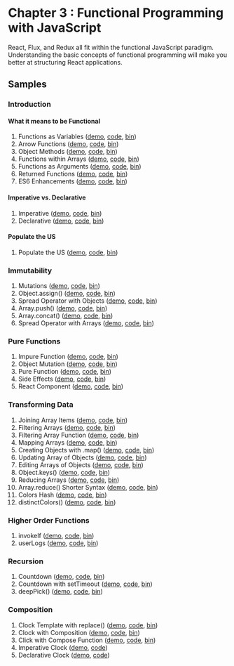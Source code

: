 Chapter 3 : Functional Programming with JavaScript
==================
React, Flux, and Redux all fit within the functional JavaScript paradigm. Understanding the basic concepts of
functional programming will make you better at structuring React applications.

Samples
--------

### Introduction

#### What it means to be Functional

  1. Functions as Variables ([demo](https://rawgit.com/MoonHighway/learning-react/update-localize-samples/chapter-03/01-functional-javascript/01-functional.html), [code](http://github.com/MoonHighway/learning-react/blob/update-localize-samples/chapter-03/01-functional-javascript/01-functional.html), [bin](http://jsbin.com/pixmu/1/edit?js,output))
  2. Arrow Functions ([demo](https://rawgit.com/MoonHighway/learning-react/update-localize-samples/chapter-03/01-functional-javascript/02-functional.html), [code](http://github.com/MoonHighway/learning-react/blob/update-localize-samples/chapter-03/01-functional-javascript/02-functional.html), [bin](http://jsbin.com/pixmu/2/edit?js,output))
  3. Object Methods ([demo](https://rawgit.com/MoonHighway/learning-react/update-localize-samples/chapter-03/01-functional-javascript/03-functional.html), [code](http://github.com/MoonHighway/learning-react/blob/update-localize-samples/chapter-03/01-functional-javascript/03-functional.html), [bin](http://jsbin.com/pixmu/3/edit?js,output))
  4. Functions within Arrays ([demo](https://rawgit.com/MoonHighway/learning-react/update-localize-samples/chapter-03/01-functional-javascript/04-functional.html), [code](http://github.com/MoonHighway/learning-react/blob/update-localize-samples/chapter-03/01-functional-javascript/04-functional.html), [bin](http://jsbin.com/pixmu/4/edit?js,output))
  5. Functions as Arguments ([demo](https://rawgit.com/MoonHighway/learning-react/update-localize-samples/chapter-03/01-functional-javascript/05-functional.html), [code](http://github.com/MoonHighway/learning-react/blob/update-localize-samples/chapter-03/01-functional-javascript/05-functional.html), [bin](http://jsbin.com/pixmu/5/edit?js,output))
  6. Returned Functions ([demo](https://rawgit.com/MoonHighway/learning-react/update-localize-samples/chapter-03/01-functional-javascript/06-functional.html), [code](http://github.com/MoonHighway/learning-react/blob/update-localize-samples/chapter-03/01-functional-javascript/06-functional.html), [bin](http://jsbin.com/pixmu/6/edit?js,output))
  7. ES6 Enhancements ([demo](https://rawgit.com/MoonHighway/learning-react/update-localize-samples/chapter-03/01-functional-javascript/07-functional.html), [code](http://github.com/MoonHighway/learning-react/blob/update-localize-samples/chapter-03/01-functional-javascript/07-functional.html), [bin](http://jsbin.com/pixmu/7/edit?js,output))

#### Imperative vs. Declarative

  1. Imperative ([demo](https://rawgit.com/MoonHighway/learning-react/update-localize-samples/chapter-03/02-imperative-vs-declarative/01-imperative-declarative.html), [code](http://github.com/MoonHighway/learning-react/blob/update-localize-samples/chapter-03/02-imperative-vs-declarative/01-imperative-declarative.html), [bin](http://jsbin.com/cuqapu/1/edit?js,output))
  2. Declarative ([demo](https://rawgit.com/MoonHighway/learning-react/update-localize-samples/chapter-03/02-imperative-vs-declarative/02-imperative-declarative.html), [code](http://github.com/MoonHighway/learning-react/blob/update-localize-samples/chapter-03/02-imperative-vs-declarative/02-imperative-declarative.html), [bin](http://jsbin.com/cuqapu/2/edit?js,output))


#### Populate the US

  1. Populate the US ([demo](http://rawgit.com/MoonHighway/learning-react/update-localize-samples/chapter-03/03-populate-the-us/populate-united-states.html),
  [code](https://github.com/MoonHighway/learning-react/blob/update-localize-samples/chapter-03/03-populate-the-us/populate-united-states.js), [bin](http://jsbin.com/gesimonadi/1/edit?html,js,output))


### Immutability

  1. Mutations ([demo](https://rawgit.com/MoonHighway/learning-react/update-localize-samples/chapter-03/04-immutability/01-immutability.html),
  [code](https://github.com/MoonHighway/learning-react/blob/update-localize-samples/chapter-03/04-immutability/01-immutability.html), [bin](http://jsbin.com/kemimi/1/edit?js,output))
  2. Object.assign() ([demo](https://rawgit.com/MoonHighway/learning-react/update-localize-samples/chapter-03/04-immutability/02-immutability.html), [code](http://github.com/MoonHighway/learning-react/blob/update-localize-samples/chapter-03/04-immutability/02-immutability.html), [bin](http://jsbin.com/kemimi/2/edit?js,output))
  3. Spread Operator with Objects ([demo](https://rawgit.com/MoonHighway/learning-react/update-localize-samples/chapter-03/04-immutability/03-immutability.html), [code](http://github.com/MoonHighway/learning-react/blob/update-localize-samples/chapter-03/04-immutability/03-immutability.html), [bin](http://jsbin.com/kemimi/3/edit?js,output))
  4. Array.push() ([demo](https://rawgit.com/MoonHighway/learning-react/update-localize-samples/chapter-03/04-immutability/04-immutability.html), [code](http://github.com/MoonHighway/learning-react/blob/update-localize-samples/chapter-03/04-immutability/04-immutability.html), [bin](http://jsbin.com/kemimi/4/edit?js,output))
  5. Array.concat() ([demo](https://rawgit.com/MoonHighway/learning-react/update-localize-samples/chapter-03/04-immutability/05-immutability.html), [code](http://github.com/MoonHighway/learning-react/blob/update-localize-samples/chapter-03/04-immutability/05-immutability.html), [bin](http://jsbin.com/kemimi/5/edit?js,output))
  6. Spread Operator with Arrays ([demo](https://rawgit.com/MoonHighway/learning-react/update-localize-samples/chapter-03/04-immutability/06-immutability.html), [code](http://github.com/MoonHighway/learning-react/blob/update-localize-samples/chapter-03/04-immutability/06-immutability.html), [bin](http://jsbin.com/kemimi/6/edit?js,output))

### Pure Functions

  1. Impure Function ([demo](https://rawgit.com/MoonHighway/learning-react/update-localize-samples/chapter-03/05-pure-functions/01-pure-functions.html), [code](http://github.com/MoonHighway/learning-react/blob/update-localize-samples/chapter-03/05-pure-functions/01-pure-functions.html), [bin](http://jsbin.com/kosogo/1/edit?js,output))
  2. Object Mutation ([demo](https://rawgit.com/MoonHighway/learning-react/update-localize-samples/chapter-03/05-pure-functions/02-pure-functions.html), [code](http://github.com/MoonHighway/learning-react/blob/update-localize-samples/chapter-03/05-pure-functions/02-pure-functions.html), [bin](http://jsbin.com/kosogo/2/edit?js,output))
  3. Pure Function ([demo](https://rawgit.com/MoonHighway/learning-react/update-localize-samples/chapter-03/05-pure-functions/03-pure-functions.html), [code](http://github.com/MoonHighway/learning-react/blob/update-localize-samples/chapter-03/05-pure-functions/03-pure-functions.html), [bin](http://jsbin.com/kosogo/3/edit?js,output))
  4. Side Effects ([demo](https://rawgit.com/MoonHighway/learning-react/update-localize-samples/chapter-03/05-pure-functions/04-pure-functions.html), [code](http://github.com/MoonHighway/learning-react/blob/update-localize-samples/chapter-03/05-pure-functions/04-pure-functions.html), [bin](http://jsbin.com/kosogo/4/edit?js,output))
  5. React Component ([demo](https://rawgit.com/MoonHighway/learning-react/update-localize-samples/chapter-03/05-pure-functions/05-pure-functions.html), [code](http://github.com/MoonHighway/learning-react/blob/update-localize-samples/chapter-03/05-pure-functions/05-pure-functions.html), [bin](http://jsbin.com/kosogo/5/edit?js,output))

### Transforming Data  

  1. Joining Array Items ([demo](https://rawgit.com/MoonHighway/learning-react/update-localize-samples/chapter-03/06-transforming-data/01-data.html), [code](http://github.com/MoonHighway/learning-react/blob/update-localize-samples/chapter-03/06-transforming-data/01-data.html), [bin](http://jsbin.com/qehige/1/edit?js,output))
  2. Filtering Arrays ([demo](https://rawgit.com/MoonHighway/learning-react/update-localize-samples/chapter-03/06-transforming-data/02-data.html), [code](http://github.com/MoonHighway/learning-react/blob/update-localize-samples/chapter-03/06-transforming-data/02-data.html), [bin](http://jsbin.com/qehige/2/edit?js,output))
  3. Filtering Array Function ([demo](https://rawgit.com/MoonHighway/learning-react/update-localize-samples/chapter-03/06-transforming-data/03-data.html), [code](http://github.com/MoonHighway/learning-react/blob/update-localize-samples/chapter-03/06-transforming-data/03-data.html), [bin](http://jsbin.com/qehige/3/edit?js,output))
  4. Mapping Arrays ([demo](https://rawgit.com/MoonHighway/learning-react/update-localize-samples/chapter-03/06-transforming-data/04-data.html), [code](http://github.com/MoonHighway/learning-react/blob/update-localize-samples/chapter-03/06-transforming-data/04-data.html), [bin](http://jsbin.com/qehige/4/edit?js,output))
  5. Creating Objects with .map() ([demo](https://rawgit.com/MoonHighway/learning-react/update-localize-samples/chapter-03/06-transforming-data/05-data.html), [code](http://github.com/MoonHighway/learning-react/blob/update-localize-samples/chapter-03/06-transforming-data/05-data.html), [bin](http://jsbin.com/qehige/5/edit?js,output))
  6. Updating Array of Objects ([demo](https://rawgit.com/MoonHighway/learning-react/update-localize-samples/chapter-03/06-transforming-data/06-data.html), [code](http://github.com/MoonHighway/learning-react/blob/update-localize-samples/chapter-03/06-transforming-data/06-data.html), [bin](http://jsbin.com/qehige/6/edit?js,output))
  7. Editing Arrays of Objects ([demo](https://rawgit.com/MoonHighway/learning-react/update-localize-samples/chapter-03/06-transforming-data/07-data.html), [code](http://github.com/MoonHighway/learning-react/blob/update-localize-samples/chapter-03/06-transforming-data/07-data.html), [bin](http://jsbin.com/qehige/7/edit?js,output))
  8. Object.keys() ([demo](https://rawgit.com/MoonHighway/learning-react/update-localize-samples/chapter-03/06-transforming-data/08-data.html), [code](http://github.com/MoonHighway/learning-react/blob/update-localize-samples/chapter-03/06-transforming-data/08-data.html), [bin](http://jsbin.com/qehige/8/edit?js,output))
  9. Reducing Arrays ([demo](https://rawgit.com/MoonHighway/learning-react/update-localize-samples/chapter-03/06-transforming-data/09-data.html), [code](http://github.com/MoonHighway/learning-react/blob/update-localize-samples/chapter-03/06-transforming-data/09-data.html), [bin](http://jsbin.com/qehige/9/edit?js,output))
  10. Array.reduce() Shorter Syntax ([demo](https://rawgit.com/MoonHighway/learning-react/update-localize-samples/chapter-03/06-transforming-data/10-data.html), [code](http://github.com/MoonHighway/learning-react/blob/update-localize-samples/chapter-03/06-transforming-data/10-data.html), [bin](http://jsbin.com/qehige/10/edit?js,output))
  11. Colors Hash ([demo](https://rawgit.com/MoonHighway/learning-react/update-localize-samples/chapter-03/06-transforming-data/11-data.html), [code](http://github.com/MoonHighway/learning-react/blob/update-localize-samples/chapter-03/06-transforming-data/11-data.html), [bin](http://jsbin.com/qehige/11/edit?js,output))
  12. distinctColors() ([demo](https://rawgit.com/MoonHighway/learning-react/update-localize-samples/chapter-03/06-transforming-data/12-data.html), [code](http://github.com/MoonHighway/learning-react/blob/update-localize-samples/chapter-03/06-transforming-data/12-data.html), [bin](http://jsbin.com/qehige/12/edit?js,output))


### Higher Order Functions  

  1. invokeIf ([demo](https://rawgit.com/MoonHighway/learning-react/update-localize-samples/chapter-03/07-higher-order-functions/01-higher-order-fns.html), [code](http://github.com/MoonHighway/learning-react/blob/update-localize-samples/chapter-03/07-higher-order-functions/01-higher-order-fns.html), [bin](http://jsbin.com/raxuyew/1/edit?js,output))
  2. userLogs ([demo](https://rawgit.com/MoonHighway/learning-react/update-localize-samples/chapter-03/07-higher-order-functions/02-higher-order-fns.html), [code](http://github.com/MoonHighway/learning-react/blob/update-localize-samples/chapter-03/07-higher-order-functions/02-higher-order-fns.html), [bin](http://jsbin.com/raxuyew/2/edit?js,output))

### Recursion  

  1. Countdown ([demo](https://rawgit.com/MoonHighway/learning-react/update-localize-samples/chapter-03/08-recursion/01-recursion.html), [code](http://github.com/MoonHighway/learning-react/blob/update-localize-samples/chapter-03/08-recursion/01-recursion.html), [bin](http://jsbin.com/romezi/1/edit?js,output))
  2. Countdown with setTimeout ([demo](https://rawgit.com/MoonHighway/learning-react/update-localize-samples/chapter-03/08-recursion/02-recursion.html), [code](http://github.com/MoonHighway/learning-react/blob/update-localize-samples/chapter-03/08-recursion/02-recursion.html), [bin](http://jsbin.com/romezi/2/edit?js,output))
  3. deepPick() ([demo](https://rawgit.com/MoonHighway/learning-react/update-localize-samples/chapter-03/08-recursion/03-recursion.html), [code](http://github.com/MoonHighway/learning-react/blob/update-localize-samples/chapter-03/08-recursion/03-recursion.html), [bin](http://jsbin.com/romezi/3/edit?js,output))

### Composition  

  1. Clock Template with replace() ([demo](https://rawgit.com/MoonHighway/learning-react/update-localize-samples/chapter-03/09-composition/01-composition.html), [code](http://github.com/MoonHighway/learning-react/blob/update-localize-samples/chapter-03/09-composition/01-composition.html), [bin](http://jsbin.com/zivevu/1/edit?js,output))
  2. Clock with Composition ([demo](https://rawgit.com/MoonHighway/learning-react/update-localize-samples/chapter-03/09-composition/02-composition.html), [code](http://github.com/MoonHighway/learning-react/blob/update-localize-samples/chapter-03/09-composition/02-composition.html), [bin](http://jsbin.com/zivevu/2/edit?js,output))
  3. Click with Compose Function ([demo](https://rawgit.com/MoonHighway/learning-react/update-localize-samples/chapter-03/09-composition/03-composition.html), [code](http://github.com/MoonHighway/learning-react/blob/update-localize-samples/chapter-03/09-composition/03-composition.html), [bin](http://jsbin.com/zivevu/3/edit?js,output))
  4. Imperative Clock ([demo](https://rawgit.com/MoonHighway/learning-react/update-localize-samples/chapter-03/09-composition/04-imperative-clock.html), [code](http://github.com/MoonHighway/learning-react/blob/update-localize-samples/chapter-03/09-composition/04-imperative-clock.js))
  5. Declarative Clock ([demo](https://rawgit.com/MoonHighway/learning-react/update-localize-samples/chapter-03/09-composition/05-declarative-clock.html), [code](http://github.com/MoonHighway/learning-react/blob/update-localize-samples/chapter-03/09-composition/05-declarative-clock.js))
